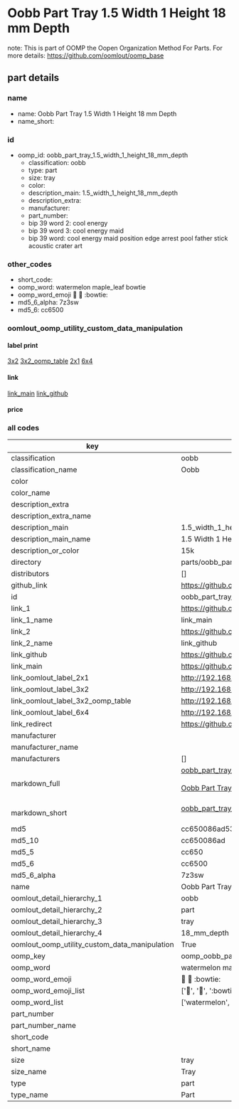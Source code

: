 # Oobb Part Tray 1.5 Width 1 Height 18 mm Depth  

note: This is part of OOMP the Oopen Organization Method For Parts. For more details: https://github.com/oomlout/oomp_base

##  part details
  







### name
* name: Oobb Part Tray 1.5 Width 1 Height 18 mm Depth
* name_short: 
### id
* oomp_id: oobb_part_tray_1.5_width_1_height_18_mm_depth
  * classification: oobb
  * type: part
  * size: tray
  * color: 
  * description_main: 1.5_width_1_height_18_mm_depth
  * description_extra: 
  * manufacturer: 
  * part_number: 
  * bip 39 word 2: cool energy
  * bip 39 word 3: cool energy maid
  * bip 39 word: cool energy maid position edge arrest pool father stick acoustic crater art

### other_codes
* short_code: 
* oomp_word: watermelon maple_leaf bowtie
* oomp_word_emoji :watermelon: :maple_leaf: :bowtie:
* md5_6_alpha: 7z3sw
* md5_6: cc6500






### oomlout_oomp_utility_custom_data_manipulation
#### label print
[3x2](http://192.168.1.245:1112/?label=oomp%207z3sw)
[3x2_oomp_table](http://192.168.1.108:1112/?label=oomp%207z3sw)
[2x1](http://192.168.1.242:1112/?label=oomp%207z3sw)
[6x4](http://192.168.1.55:1112/?label=oomp%207z3sw)    

#### link

[link_main](https://github.com/oomlout/oomlout_oomp_version_1_messy/tree/main/parts/oobb_part_tray_1.5_width_1_height_18_mm_depth) [link_github](https://github.com/oomlout/oomlout_oomp_version_1_messy/tree/main/parts/oobb_part_tray_1.5_width_1_height_18_mm_depth)                             

#### price







### all codes 
| key | value |  
| --- | --- |  
| classification | oobb |  
| classification_name | Oobb |  
| color |  |  
| color_name |  |  
| description_extra |  |  
| description_extra_name |  |  
| description_main | 1.5_width_1_height_18_mm_depth |  
| description_main_name | 1.5 Width 1 Height 18 mm Depth |  
| description_or_color | 15k |  
| directory | parts/oobb_part_tray_1.5_width_1_height_18_mm_depth |  
| distributors | [] |  
| github_link | https://github.com/oomlout/oomlout_oomp_part_src/tree/main/parts/oobb_part_tray_1.5_width_1_height_18_mm_depth |  
| id | oobb_part_tray_1.5_width_1_height_18_mm_depth |  
| link_1 | https://github.com/oomlout/oomlout_oomp_version_1_messy/tree/main/parts/oobb_part_tray_1.5_width_1_height_18_mm_depth |  
| link_1_name | link_main |  
| link_2 | https://github.com/oomlout/oomlout_oomp_version_1_messy/tree/main/parts/oobb_part_tray_1.5_width_1_height_18_mm_depth |  
| link_2_name | link_github |  
| link_github | https://github.com/oomlout/oomlout_oomp_version_1_messy/tree/main/parts/oobb_part_tray_1.5_width_1_height_18_mm_depth |  
| link_main | https://github.com/oomlout/oomlout_oomp_version_1_messy/tree/main/parts/oobb_part_tray_1.5_width_1_height_18_mm_depth |  
| link_oomlout_label_2x1 | http://192.168.1.242:1112/?label=oomp%207z3sw |  
| link_oomlout_label_3x2 | http://192.168.1.245:1112/?label=oomp%207z3sw |  
| link_oomlout_label_3x2_oomp_table | http://192.168.1.108:1112/?label=oomp%207z3sw |  
| link_oomlout_label_6x4 | http://192.168.1.55:1112/?label=oomp%207z3sw |  
| link_redirect | https://github.com/oomlout/oomlout_oomp_version_1_messy/tree/main/parts/oobb_part_tray_1.5_width_1_height_18_mm_depth |  
| manufacturer |  |  
| manufacturer_name |  |  
| manufacturers | [] |  
| markdown_full | [oobb_part_tray_1.5_width_1_height_18_mm_depth](none)<br>[](none)<br>[Oobb Part Tray 1.5 Width 1 Height 18 Mm Depth](none)<br><br> |  
| markdown_short | [oobb_part_tray_1.5_width_1_height_18_mm_depth](none)<br><br> |  
| md5 | cc650086ad53b50031a32a870c12817e |  
| md5_10 | cc650086ad |  
| md5_5 | cc650 |  
| md5_6 | cc6500 |  
| md5_6_alpha | 7z3sw |  
| name | Oobb Part Tray 1.5 Width 1 Height 18 mm Depth |  
| oomlout_detail_hierarchy_1 | oobb |  
| oomlout_detail_hierarchy_2 | part |  
| oomlout_detail_hierarchy_3 | tray |  
| oomlout_detail_hierarchy_4 | 18_mm_depth |  
| oomlout_oomp_utility_custom_data_manipulation | True |  
| oomp_key | oomp_oobb_part_tray_1.5_width_1_height_18_mm_depth |  
| oomp_word | watermelon maple_leaf bowtie |  
| oomp_word_emoji | :watermelon: :maple_leaf: :bowtie: |  
| oomp_word_emoji_list | [':watermelon:', ':maple_leaf:', ':bowtie:'] |  
| oomp_word_list | ['watermelon', 'maple_leaf', 'bowtie'] |  
| part_number |  |  
| part_number_name |  |  
| short_code |  |  
| short_name |  |  
| size | tray |  
| size_name | Tray |  
| type | part |  
| type_name | Part |  
